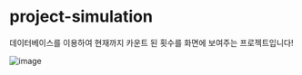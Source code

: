 # project-simulation

데이터베이스를 이용하여 현재까지 카운트 된 횟수를 화면에 보여주는 프로젝트입니다!

![image](https://user-images.githubusercontent.com/89557740/170006857-923834c9-3c8c-4d96-af6f-ae0522184769.png)
